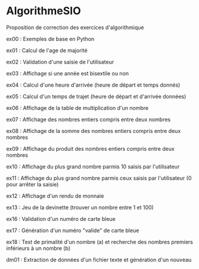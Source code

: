 # AlgorithmeSIO
Proposition de correction des exercices d'algorithmique

ex00 : Exemples de base en Python

ex01 : Calcul de l'age de majorité

ex02 : Validation d'une saisie de l'utilisateur

ex03 : Affichage si une année est bisextile ou non

ex04 : Calcul d'une heure d'arrivée (heure de départ et temps donnés)

ex05 : Calcul d'un temps de trajet (heure de départ et d'arrivée données)

ex06 : Affichage de la table de multiplication d'un nombre

ex07 : Affichage des nombres entiers compris entre deux nombres

ex08 : Affichage de la somme des nombres entiers compris entre deux nombres

ex09 : Affichage du produit des nombres entiers compris entre deux nombres

ex10 : Affichage du plus grand nombre parmis 10 saisis par l'utilisateur

ex11 : Affichage du plus grand nombre parmis ceux saisis par l'utilisateur (0 pour arrêter la saisie)

ex12 : Affichage d'un rendu de monnaie

ex13 : Jeu de la devinette (trouver un nombre entre 1 et 100)

ex16 : Validation d'un numéro de carte bleue

ex17 : Génération d'un numéro "valide" de carte bleue

ex18 : Test de primalité d'un nombre (a) et recherche des nombres premiers inférieurs à un nombre (b)

dm01 : Extraction de données d'un fichier texte et génération d'un nouveau
